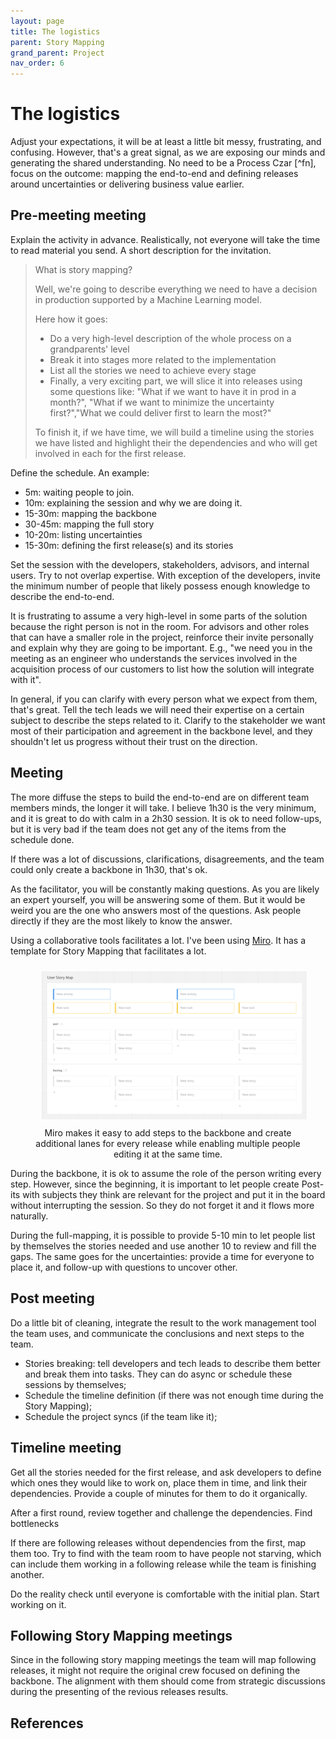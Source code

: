 ```yaml
---
layout: page
title: The logistics
parent: Story Mapping
grand_parent: Project
nav_order: 6
---
```



# The logistics


Adjust your expectations, it will be at least a little bit messy, frustrating, and confusing. However, that's a great signal, as we are exposing our minds and generating the shared understanding. No need to be a Process Czar [^fn], focus on the outcome: mapping the end-to-end and defining releases around uncertainties or delivering business value earlier.

## Pre-meeting meeting

Explain the activity in advance. Realistically, not everyone will take the time to read material you send. A short description for the invitation.


> What is story mapping?
>
> Well, we're going to describe everything we need to have a decision in production supported by a Machine Learning model.
>
> Here how it goes:
> - Do a very high-level description of the whole process on a grandparents' level
> - Break it into stages more related to the implementation
> - List all the stories we need to achieve every stage
> - Finally, a very exciting part, we will slice it into releases using some questions like:
> "What if we want to have it in prod in a month?", "What if we want to minimize the uncertainty first?","What we could deliver first to learn the most?"
>
> To finish it, if we have time, we will build a timeline using the stories we have listed and highlight their the dependencies and who will get involved in each for the first release.

Define the schedule. An example:

- 5m: waiting people to join.
- 10m: explaining the session and why we are doing it.
- 15-30m: mapping the backbone
- 30-45m: mapping the full story
- 10-20m: listing uncertainties
- 15-30m: defining the first release(s) and its stories


Set the session with the developers, stakeholders, advisors, and internal users. Try to not overlap expertise. With exception of the developers, invite the minimum number of people that likely possess enough knowledge to describe the end-to-end.

It is frustrating to assume a very high-level in some parts of the solution because the right person is not in the room. For advisors and other roles that can have a smaller role in the project, reinforce their invite personally and explain why they are going to be important. E.g., "we need you in the meeting as an engineer who understands the services involved in the acquisition process of our customers to list how the solution will integrate with it".

In general, if you can clarify with every person what we expect from them, that's great. Tell the tech leads we will need their expertise on a certain subject to describe the steps related to it. Clarify to the stakeholder we want most of their participation and agreement in the backbone level, and they shouldn't let us progress without their trust on the direction.

## Meeting

The more diffuse the steps to build the end-to-end are on different team members minds, the longer it will take. I believe 1h30 is the very minimum, and it is great to do with calm in a 2h30 session. It is ok to need follow-ups, but it is very bad if the team does not get any of the items from the schedule done.

If there was a lot of discussions, clarifications, disagreements, and the team could only create a backbone in 1h30, that's ok.

As the facilitator, you will be constantly making questions. As you are likely an expert yourself, you will be answering some of them. But it would be weird you are the one who answers most of the questions. Ask people directly if they are the most likely to know the answer.

Using a collaborative tools facilitates a lot. I've been using [Miro](miro.com/). It has a template for Story Mapping that facilitates a lot.

<div align="center">
<figure>
	<a href="../../images/project/miro-template.png" name="Miro template">
		<img  style="width:550px;margin:10px" src="../../images/project/miro-template.png"/>
	</a>
		<figcaption>Miro makes it easy to add steps to the backbone and create additional lanes for every release while enabling multiple people editing it at the same time.</figcaption>
</figure>
</div>


During the backbone, it is ok to assume the role of the person writing every step. However, since the beginning, it is important to let people create Post-its with subjects they think are relevant for the project and put it in the board without interrupting the session. So they do not forget it and it flows more naturally.

During the full-mapping, it is possible to provide 5-10 min to let people list by themselves the stories needed and use another 10 to review and fill the gaps. The same goes for the uncertainties: provide a time for everyone to place it, and follow-up with questions to uncover other.

## Post meeting

Do a little bit of cleaning, integrate the result to the work management tool the team uses, and communicate the conclusions and next steps to the team.

- Stories breaking: tell developers and tech leads to describe them better and break them into tasks. They can do async or schedule these sessions by themselves;
- Schedule the timeline definition (if there was not enough time during the Story Mapping);
- Schedule the project syncs (if the team like it);


## Timeline meeting

Get all the stories needed for the first release, and ask developers to define which ones they would like to work on, place them in time, and link their dependencies. Provide a couple of minutes for them to do it organically.

After a first round, review together and challenge the dependencies. Find bottlenecks

If there are following releases without dependencies from the first, map them too. Try to find with the team room to have people not starving, which can include them working in a following release while the team is finishing another.

Do the reality check until everyone is comfortable with the initial plan. Start working on it.

## Following Story Mapping meetings

Since in the following story mapping meetings the team will map following releases, it might not require the original crew focused on defining the backbone. The alignment with them should come from strategic discussions during the presenting of the revious releases results. 

## References
